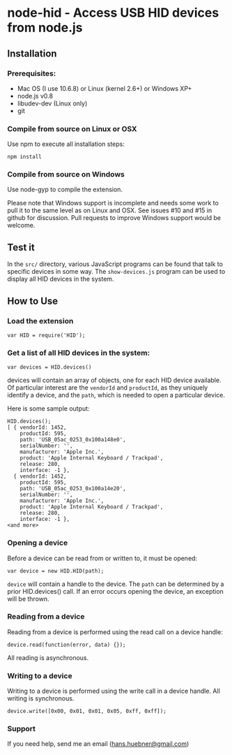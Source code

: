 # node-hid - Access USB HID devices from node.js #

## Installation

### Prerequisites:

* Mac OS (I use 10.6.8) or Linux (kernel 2.6+) or Windows XP+
* node.js v0.8
* libudev-dev (Linux only)
* git

### Compile from source on Linux or OSX

Use npm to execute all installation steps:

```
npm install
```

### Compile from source on Windows

Use node-gyp to compile the extension.

Please note that Windows support is incomplete and needs some work
to pull it to the same level as on Linux and OSX.  See issues #10
and #15 in github for discussion.  Pull requests to improve Windows
support would be welcome.

## Test it

In the ```src/``` directory, various JavaScript programs can be found
that talk to specific devices in some way.  The ```show-devices.js```
program can be used to display all HID devices in the system.

## How to Use

### Load the extension

```
var HID = require('HID');
```

### Get a list of all HID devices in the system:

```
var devices = HID.devices()
```

devices will contain an array of objects, one for each HID device
available.  Of particular interest are the ```vendorId``` and
```productId```, as they uniquely identify a device, and the
```path```, which is needed to open a particular device.

Here is some sample output:
```
HID.devices();
[ { vendorId: 1452,
    productId: 595,
    path: 'USB_05ac_0253_0x100a148e0',
    serialNumber: '',
    manufacturer: 'Apple Inc.',
    product: 'Apple Internal Keyboard / Trackpad',
    release: 280,
    interface: -1 },
  { vendorId: 1452,
    productId: 595,
    path: 'USB_05ac_0253_0x100a14e20',
    serialNumber: '',
    manufacturer: 'Apple Inc.',
    product: 'Apple Internal Keyboard / Trackpad',
    release: 280,
    interface: -1 },
<and more>
```

### Opening a device

Before a device can be read from or written to, it must be opened:

```
var device = new HID.HID(path);
```

```device``` will contain a handle to the device.  The ```path``` can
be determined by a prior HID.devices() call.  If an error occurs
opening the device, an exception will be thrown.

### Reading from a device

Reading from a device is performed using the read call on a device
handle:

```
device.read(function(error, data) {});
```

All reading is asynchronous.

### Writing to a device

Writing to a device is performed using the write call in a device
handle.  All writing is synchronous.

```
device.write([0x00, 0x01, 0x01, 0x05, 0xff, 0xff]);
```

### Support

If you need help, send me an email (hans.huebner@gmail.com)
